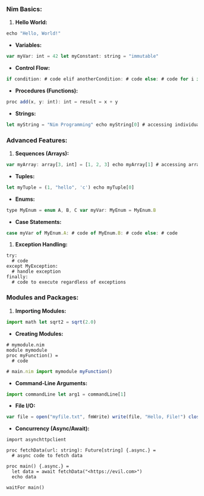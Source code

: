 ### Nim Basics:

1. **Hello World:**

```jsx
echo "Hello, World!"
```

- **Variables:**

```jsx
var myVar: int = 42 let myConstant: string = "immutable"
```

- **Control Flow:**

```jsx
if condition: # code elif anotherCondition: # code else: # code for i in 0..<10: # code while condition: # code
```

- **Procedures (Functions):**

```jsx
proc add(x, y: int): int = result = x + y
```

- **Strings:**

```jsx
let myString = "Nim Programming" echo myString[0] # accessing individual characters
```

### Advanced Features:

1. **Sequences (Arrays):**

```jsx
var myArray: array[3, int] = [1, 2, 3] echo myArray[1] # accessing array element
```

- **Tuples:**

```jsx
let myTuple = (1, "hello", 'c') echo myTuple[0]
```

- **Enums:**

```jsx
type MyEnum = enum A, B, C var myVar: MyEnum = MyEnum.B
```

- **Case Statements:**

```jsx
case myVar of MyEnum.A: # code of MyEnum.B: # code else: # code
```

1. **Exception Handling:**

```
try:
  # code
except MyException:
  # handle exception
finally:
  # code to execute regardless of exceptions

```

### Modules and Packages:

1. **Importing Modules:**

```jsx
import math let sqrt2 = sqrt(2.0)
```

- **Creating Modules:**

```
# mymodule.nim
module mymodule
proc myFunction() =
  # code

```

```jsx
# main.nim import mymodule myFunction()
```

- **Command-Line Arguments:**

```jsx
import commandLine let arg1 = commandLine[1]
```

- **File I/O:**

```jsx
var file = open("myfile.txt", fmWrite) write(file, "Hello, File!") close(file)
```

- **Concurrency (Async/Await):**

```
import asynchttpclient

proc fetchData(url: string): Future[string] {.async.} =
  # async code to fetch data

proc main() {.async.} =
  let data = await fetchData("<https://evil.com>")
  echo data

waitFor main()

```
